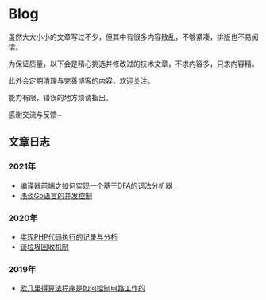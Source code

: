 # Blog
虽然大大小小的文章写过不少，但其中有很多内容散乱，不够紧凑，排版也不易阅读。

为保证质量，以下会是精心挑选并修改过的技术文章，不求内容多，只求内容精。

此外会定期清理与完善博客的内容，欢迎关注。

能力有限，错误的地方烦请指出。

感谢交流与反馈~

## 文章日志

### 2021年
- [编译器前端之如何实现一个基于DFA的词法分析器](https://github.com/WGrape/Blog/issues/3)
- [浅谈Go语言的并发控制](https://github.com/WGrape/Blog/issues/4)

### 2020年
- [实现PHP代码执行的记录与分析](https://github.com/WGrape/Blog/issues/2)
- [谈垃圾回收机制](https://github.com/WGrape/Blog/issues/1)

### 2019年
- [欧几里得算法程序是如何控制电路工作的](https://github.com/WGrape/Blog/issues/5)
